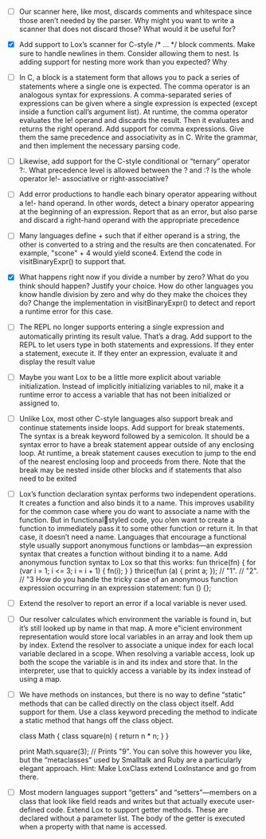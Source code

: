 - [ ] Our scanner here, like most, discards comments and whitespace since those aren’t 
    needed by the parser. Why might you want to write a scanner that does not discard 
    those? What would it be useful for?

- [X] Add support to Lox’s scanner for C-style /* ... */ block comments. Make sure
    to handle newlines in them. Consider allowing them to nest. Is adding support for
    nesting more work than you expected? Why

- [ ] In C, a block is a statement form that allows you to pack a series of statements 
    where a single one is expected. The comma operator is an analogous syntax for
    expressions. A comma-separated series of expressions can be given where a single
    expression is expected (except inside a function call’s argument list). At runtime,
    the comma operator evaluates the le! operand and discards the result. Then it
    evaluates and returns the right operand.
    Add support for comma expressions. Give them the same precedence and 
    associativity as in C. Write the grammar, and then implement the necessary parsing
    code.

- [ ] Likewise, add support for the C-style conditional or “ternary” operator ?:. What
    precedence level is allowed between the ? and :? Is the whole operator le!- 
    associative or right-associative?

- [ ] Add error productions to handle each binary operator appearing without a le!- 
    hand operand. In other words, detect a binary operator appearing at the beginning
    of an expression. Report that as an error, but also parse and discard a right-hand 
    operand with the appropriate precedence

- [ ] Many languages define + such that if either operand is a string, the other is 
    converted to a string and the results are then concatenated. For example,
    "scone" + 4 would yield scone4. Extend the code in visitBinaryExpr() to support that. 

- [X] What happens right now if you divide a number by zero? What do you think should 
    happen? Justify your choice. How do other languages you know handle division by
    zero and why do they make the choices they do?
    Change the implementation in visitBinaryExpr() to detect and report a
    runtime error for this case.

- [ ] The REPL no longer supports entering a single expression and automatically
    printing its result value. That’s a drag. Add support to the REPL to let users type in
    both statements and expressions. If they enter a statement, execute it. If they enter
    an expression, evaluate it and display the result value

- [ ] Maybe you want Lox to be a little more explicit about variable initialization. Instead
    of implicitly initializing variables to nil, make it a runtime error to access a
    variable that has not been initialized or assigned to.

- [ ] Unlike Lox, most other C-style languages also support break and continue
    statements inside loops. Add support for break statements.
    The syntax is a break keyword followed by a semicolon. It should be a syntax
    error to have a break statement appear outside of any enclosing loop. At
    runtime, a break statement causes execution to jump to the end of the nearest
    enclosing loop and proceeds from there. Note that the break may be nested
    inside other blocks and if statements that also need to be exited

- [ ] Lox’s function declaration syntax performs two independent operations. It creates
    a function and also binds it to a name. This improves usability for the common
    case where you do want to associate a name with the function. But in functionalstyled code, you o!en want to create a function to immediately pass it to some
    other function or return it. In that case, it doesn’t need a name.
    Languages that encourage a functional style usually support anonymous functions
    or lambdas—an expression syntax that creates a function without binding it to a
    name. Add anonymous function syntax to Lox so that this works:
    fun thrice(fn) {
        for (var i = 1; i <= 3; i = i + 1) {
            fn(i);
        }
    }
    thrice(fun (a) {
        print a;
    });
    // "1".
    // "2".
    // "3
    How do you handle the tricky case of an anonymous function expression occurring
    in an expression statement:
    fun () {};

- [ ] Extend the resolver to report an error if a local variable is never used.

- [ ] Our resolver calculates which environment the variable is found in, but it’s still
    looked up by name in that map. A more e"icient environment representation
    would store local variables in an array and look them up by index.
    Extend the resolver to associate a unique index for each local variable declared in a
    scope. When resolving a variable access, look up both the scope the variable is in
    and its index and store that. In the interpreter, use that to quickly access a variable
    by its index instead of using a map.

- [ ] We have methods on instances, but there is no way to define “static” methods that can
  be called directly on the class object itself. Add support for them. Use a class keyword 
  preceding the method to indicate a static method that hangs off the class object.

  class Math {
    class square(n) {
      return n * n;
    }
  }
  
  print Math.square(3); // Prints "9".
  You can solve this however you like, but the “metaclasses” used by Smalltalk and Ruby are a
  particularly elegant approach. Hint: Make LoxClass extend LoxInstance and go from there.
  
- [ ] Most modern languages support “getters” and “setters”—members on a class that look like field 
  reads and writes but that actually execute user-defined code. Extend Lox to support getter
  methods. These are declared without a parameter list. The body of the getter is executed when
  a property with that name is accessed.